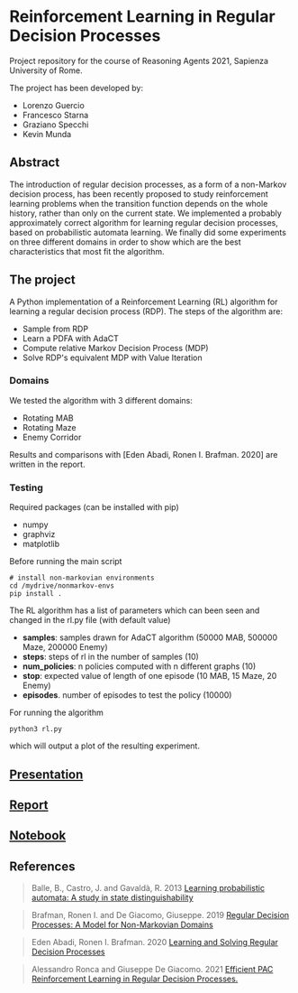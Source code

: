 # Reinforcement Learning in Regular Decision Processes
Project repository for the course of Reasoning Agents 2021, Sapienza University of Rome. 

The project has been developed by:
- Lorenzo Guercio 
- Francesco Starna
- Graziano Specchi
- Kevin Munda

## Abstract
The introduction of regular decision processes, as a form of a non-Markov decision process, has been recently proposed to study reinforcement learning problems when the transition function depends on the whole history, rather than only on the current state. We implemented a probably approximately correct algorithm for learning regular decision processes, based on probabilistic automata learning. We finally did some experiments on three different domains in order to show which are the best characteristics that most fit the algorithm.

## The project
A Python implementation of a Reinforcement Learning (RL) algorithm for learning a regular decision process (RDP). The steps of the algorithm are:
- Sample from RDP
- Learn a PDFA with AdaCT
- Compute relative Markov Decision Process (MDP)
- Solve RDP's equivalent MDP with Value Iteration

### Domains
We tested the algorithm with 3 different domains:
- Rotating MAB
- Rotating Maze
- Enemy Corridor

Results and comparisons with [Eden Abadi, Ronen I. Brafman. 2020] are written in the report. 

### Testing
Required packages (can be installed with pip)
- numpy
- graphviz
- matplotlib

Before running the main script
```
# install non-markovian environments
cd /mydrive/nonmarkov-envs
pip install .
```

The RL algorithm has a list of parameters which can been seen and changed in the rl.py file (with default value)
- **samples**: samples drawn for AdaCT algorithm (50000 MAB, 500000 Maze, 200000 Enemy)
- **steps**: steps of rl in the number of samples (10)
- **num_policies**: n policies computed with n different graphs (10)
- **stop**: expected value of length of one episode (10 MAB, 15 Maze, 20 Enemy)
- **episodes**. number of episodes to test the policy (10000)

For running the algorithm
```
python3 rl.py
```

which will output a plot of the resulting experiment.

## [Presentation](https://github.com/gracaliffo94/Reasoning-Agents-Project/blob/main/RA_Project_Presentation.pdf)
## [Report](https://github.com/gracaliffo94/Reasoning-Agents-Project/blob/main/RA_Project_Report.pdf)
## [Notebook](https://github.com/gracaliffo94/Reasoning-Agents-Project/blob/main/RA_Project.ipynb)

## References
> Balle, B., Castro, J. and Gavaldà, R. 2013
[Learning probabilistic automata: A study in state distinguishability](https://borjaballe.github.io/papers/tcs13.pdf)

> Brafman, Ronen I. and De Giacomo, Giuseppe. 2019
[Regular Decision Processes: A Model for Non-Markovian Domains](https://www.ijcai.org/proceedings/2019/766)

> Eden Abadi, Ronen I. Brafman. 2020
[Learning and Solving Regular Decision Processes](https://arxiv.org/pdf/2003.01008.pdf)

> Alessandro Ronca and Giuseppe De Giacomo. 2021
[Efficient PAC Reinforcement Learning in Regular Decision Processes.](https://www.researchgate.net/publication/351623733_Efficient_PAC_Reinforcement_Learning_in_Regular_Decision_Processes)
